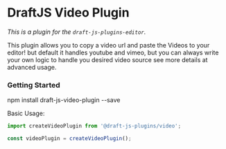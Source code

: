 # DraftJS Video Plugin

_This is a plugin for the `draft-js-plugins-editor`._

This plugin allows you to copy a video url and paste the Videos to your editor!
but default it handles youtube and vimeo, but you can always write your own logic to handle you desired video source see more details at advanced usage.

### Getting Started

npm install draft-js-video-plugin --save

Basic Usage:

```js
import createVideoPlugin from '@draft-js-plugins/video';

const videoPlugin = createVideoPlugin();
```
